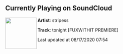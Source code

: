 ## Currently Playing on SoundCloud

[<img align="left" width="100" src="https://i1.sndcdn.com/artworks-z2874xQOKuaaHkcv-WgMi0g-t50x50.jpg">](https://soundcloud.com/stripess/tonight)

**Artist**: stripess 

**Track**: tonight [FUXWITHIT PREMIERE]

Last updated at 08/17/2020 07:54
